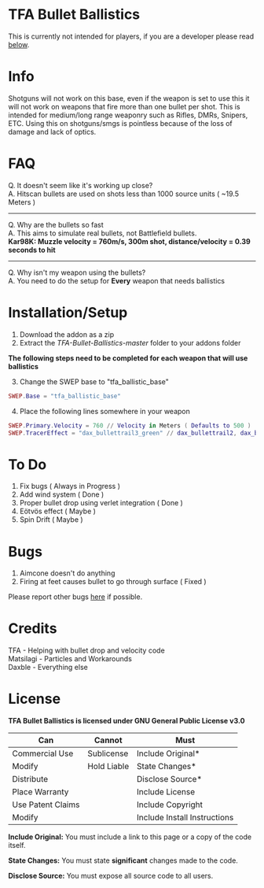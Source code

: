 # TFA Bullet Ballistics
This is currently not intended for players, if you are a developer please read [below](https://github.com/Daxble/TFA-Bullet-Ballistics#installationsetup).

# Info
Shotguns will not work on this base, even if the weapon is set to use this it will not work on weapons that fire more than one bullet per shot. This is intended for medium/long range weaponry such as Rifles, DMRs, Snipers, ETC. Using this on shotguns/smgs is pointless because of the loss of damage and lack of optics.

# FAQ
Q. It doesn't seem like it's working up close?  
A. Hitscan bullets are used on shots less than 1000 source units ( ~19.5 Meters )

___

Q. Why are the bullets so fast  
A. This aims to simulate real bullets, not Battlefield bullets.  
**Kar98K: Muzzle velocity = 760m/s, 300m shot, distance/velocity = 0.39 seconds to hit**

___

Q. Why isn't my weapon using the bullets?  
A. You need to do the setup for **Every** weapon that needs ballistics

# Installation/Setup

1. Download the addon as a zip
2. Extract the *TFA-Bullet-Ballistics-master* folder to your addons folder

**The following steps need to be completed for each weapon that will use ballistics**

3. Change the SWEP base to "tfa_ballistic_base"
```lua
SWEP.Base = "tfa_ballistic_base"
```
4. Place the following lines somewhere in your weapon
```lua
SWEP.Primary.Velocity = 760 // Velocity in Meters ( Defaults to 500 )
SWEP.TracerEffect = "dax_bullettrail3_green" // dax_bullettrail2, dax_bullettrail2_red, dax_bullettrail2_green, dax_bullettrail3, dax_bullettrail3_red, dax_bullettrail3_green, nil to disable ( Defaults to dax_bullettrail3_green )
```

# To Do
1. Fix bugs ( Always in Progress )
2. Add wind system ( Done )
3. Proper bullet drop using verlet integration ( Done )
4. Eötvös effect ( Maybe )
5. Spin Drift ( Maybe )

# Bugs
1. Aimcone doesn't do anything
2. Firing at feet causes bullet to go through surface ( Fixed )

Please report other bugs [here](https://github.com/Daxble/TFA-Bullet-Ballistics/issues) if possible.

# Credits
TFA - Helping with bullet drop and velocity code  
Matsilagi - Particles and Workarounds  
Daxble - Everything else  

# License

**TFA Bullet Ballistics is licensed under GNU General Public License v3.0**

| **Can**  | **Cannot** | **Must** |
| ------------- | ------------- | ------------- |
| Commercial Use  | Sublicense  | Include Original*  |
| Modify  | Hold Liable  | State Changes*  |
| Distribute  |   | Disclose Source*  |
| Place Warranty  |   | Include License  |
| Use Patent Claims  |   | Include Copyright  |
| Modify  |   | Include Install Instructions  |

**Include Original:** You must include a link to this page or a copy of the code itself.

**State Changes:** You must state **significant** changes made to the code.

**Disclose Source:** You must expose all source code to all users.

